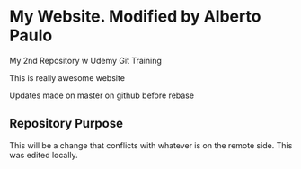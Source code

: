 # My Website. Modified by Alberto Paulo

My 2nd Repository w Udemy Git Training

This is really awesome website

Updates made on master on github before rebase

## Repository Purpose

This will be a change that conflicts
with whatever is on the remote side.
This was edited locally.
